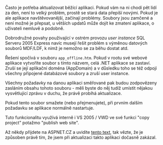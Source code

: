 <!-- dcterms:identifier = aspnetcz#77 -->
<!-- dcterms:title = Tajemství souboru app_offline.htm - snadný upgrade aplikací v ASP.NET 2.0 -->
<!-- dcterms:abstract = Jak snadno aktualizovat ASP.NET aplikaci, včetně výměny SQL Express databází? Použijte jednoduchý trik se souborem app_offline.htm -->
<!-- np9:categoryId = 1 -->
<!-- x4w:category = Programování -->
<!-- np9:authorId = 1 -->
<!-- np9:authorEmail = michal.valasek@altairis.cz -->
<!-- dcterms:creator = Michal Altair Valášek -->
<!-- dcterms:created = 2006-02-23T00:46:27.777+01:00 -->
<!-- dcterms:dateAccepted = 2006-02-23T00:46:27.777+01:00 -->

Často je potřeba aktualizovat běžící aplikaci. Pokud vám na ni chodí pět lidí za den, není to velký problém, prostě se stará data přepíší novými. Pokud je ale aplikace navštěvovanější, začínají problémy. Soubory jsou zamčené a není možné je přepsat, u větších updatů může dojít ke zmatení aplikace, o uživateli nemluvě a podobně.

Dobrodružné povahy použivající v ostrém provozu *user instance* SQL Serveru 2005 Express navíc musejí řešit problém s výměnou datových souborů MDF/LDF, k nimž je nemožno se za běhu dostat atd.

Řešení spočívá v souboru `app_offline.htm`. Pokud v rootu své webové aplikace vytvoříte soubor s tímto názvem, celá .NET aplikace se zastaví. Zruší se její aplikační doména (AppDomain) a v důsledku toho se též odpojí všechny připojené databázové soubory a zruší user instance.

Všechny požadavky na danou aplikaci směřované pak budou zodpovězeny zasláním obsahu tohoto souboru - měli byste do něj tudíž umístit nějakou vysvětlující zprávu v duchu, že právě probíhá aktualizace.

Pokud tento soubor smažete (nebo přejmenujete), při prvním dalším požadavku se aplikace normálně nastartuje.

Tuto funkcionalitu využívá interně i VS 2005 / VWD ve své funkci "copy project" potažmo "publish web site".

Až někdy přijdete na ASPNET.CZ a uvidíte [tento text](/_app_offline.htm), tak vězte, že je způsoben právě tím, že jsem při aktualizaci takto aplikaci dočasně zakázal.